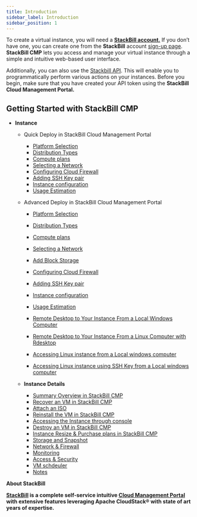 ```yaml
---
title: Introduction
sidebar_label: Introduction
sidebar_position: 1
---
```



To create a virtual instance, you will need a [**StackBill account.**](https://youtu.be/wwOL091GyFM) If you don’t have one, you can create one from the **StackBill** account [sign-up page](https://youtu.be/9-cFL7hu0-g). **StackBill CMP** lets you access and manage your virtual instance through a simple and intuitive web-based user interface.

Additionally, you can also use the [Stackbill API](https://www.stackbill/api). This will enable you to programmatically perform various actions on your instances. Before you begin, make sure that you have created your API token using the **StackBill Cloud Management Portal.**



## **Getting Started with StackBill CMP** 

- **Instance**
    - Quick Deploy in StackBill Cloud Management Portal
        - [Platform Selection](./Instance#platform-selection)
        - [Distribution Types](./Instance#distribution-types)
        - [Compute plans](./Instance#compute-plans)
        - [Selecting a Network](./Instance#selecting-a-network)
        - [Configuring Cloud Firewall](./Instance#configuring-cloud-firewall)
        - [Adding SSH Key pair](./Instance#ssh-key-configuration)
        - [Instance configuration](./Instance#instance-information)
        - [Usage Estimation](./Instance#instance-cost-estimation)

    - Advanced Deploy in StackBill Cloud Management Portal
        - [Platform Selection](./Instance#platform-selection-1)
        - [Distribution Types](./Instance#distribution-types-1)
        - [Compute plans](./Instance#compute-plans-1)
        - [Selecting a Network](./Instance#selecting-a-network-1)
        - [Add Block Storage](./Instance#adding-block-storage)
        - [Configuring Cloud Firewall](./Instance#configuring-cloud-firewall-1)
        - [Adding SSH Key pair](./Instance#ssh-key-configuration-1)
        - [Instance configuration](./Instance#instance-information-1)
        - [Usage Estimation](./Instance#instance-cost-estimation-1)

        - [Remote Desktop to Your Instance From a Local Windows Computer](/docs/user-guide/virtual-resources/Instance#remote-desktop-to-your-instance-from-a-linux-computer-using-rdesktop)

        - [Remote Desktop to Your Instance From a Linux Computer with Rdesktop](/docs/user-guide/virtual-resources/Instance#remote-desktop-to-your-instance-from-a-linux-computer-using-rdesktop)

        - [Accessing Linux instance from a Local windows computer](./Instance#accessing-your-linux-virtual-instance-from-your-windows-laptop-or-desktop)
        - [Accessing Linux instance using SSH Key from a Local windows computer](./Instance#accessing-your-linux-virtual-instance-using-ssh-key-from-your-windows-laptopdesktop)

    - **Instance Details**
        - [Summary Overview in StackBill CMP](./Instance#summary-overview-in-stackbill-cmp)
        - [Recover an VM in StackBill CMP](./Instance#recover-vm)
        - [Attach an ISO](./Instance#attach-iso)
        - [Reinstall the VM in StackBill CMP](./Instance#reinstall-vm-in-stackbill-cmp)
        - [Accessing the Instance through console](./Instance#accessing-console-in-stackbill-cmp)
        - [Destroy an VM in StackBill CMP](./Instance#destroy-vm-in-stackbill-cmp)
        - [Instance Resize & Purchase plans in StackBill CMP](./Instance#instance-resize)
        - [Storage and Snapshot](./Instance#storage-and-snapshot)
        - [Network & Firewall](./Instance#network--firewall)
        - [Monitoring](./Instance#monitoring-agent-in-stackbill-cmp)
        - [Access & Security](./Instance#access--security)
        - [VM schdeuler](./Instance#vm-scheduler-in-stackbill-cmp)
        - [Notes](./Instance#notes)

**About StackBill**

**[StackBill](https://www.youtube.com/watch?v=nyV8oE3dfXs) is a complete self-service intuitive [Cloud Management Portal](https://www.stackbill.com/) with extensive features leveraging Apache CloudStack® with state of art years of expertise.**

